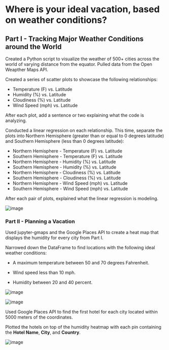 # Where is your ideal vacation, based on weather conditions?

## Part I - Tracking Major Weather Conditions around the World

Created a Python script to visualize the weather of 500+ cities across the world of varying distance from the equator. Pulled data from the Open Weapther Maps API.

Created a series of scatter plots to showcase the following relationships:

* Temperature (F) vs. Latitude
* Humidity (%) vs. Latitude
* Cloudiness (%) vs. Latitude
* Wind Speed (mph) vs. Latitude

After each plot, add a sentence or two explaining what the code is analyzing.

Conducted a linear regression on each relationship. This time, separate the plots into Northern Hemisphere (greater than or equal to 0 degrees latitude) and Southern Hemisphere (less than 0 degrees latitude):

* Northern Hemisphere - Temperature (F) vs. Latitude
* Southern Hemisphere - Temperature (F) vs. Latitude
* Northern Hemisphere - Humidity (%) vs. Latitude
* Southern Hemisphere - Humidity (%) vs. Latitude
* Northern Hemisphere - Cloudiness (%) vs. Latitude
* Southern Hemisphere - Cloudiness (%) vs. Latitude
* Northern Hemisphere - Wind Speed (mph) vs. Latitude
* Southern Hemisphere - Wind Speed (mph) vs. Latitude

After each pair of plots, explained what the linear regression is modeling. 

![image](https://user-images.githubusercontent.com/90559756/163395161-9e172317-3717-4250-bc3a-5532e2462f6d.png)


### Part II - Planning a Vacation

Used jupyter-gmaps and the Google Places API to create a heat map that displays the humidity for every city from Part I.

 Narrowed down the DataFrame to find locations with the following ideal weather conditions:
 
  * A maximum temperature between 50 and 70 degrees Fahrenheit.

  * Wind speed less than 10 mph.

  * Humidity between 20 and 40 percent.

  ![image](https://user-images.githubusercontent.com/90559756/163396375-662a58dd-b003-4c23-8549-449d636d6795.png)

![image](https://user-images.githubusercontent.com/90559756/163396551-441a60bc-a273-4fa1-a3c2-4707623261ca.png)

Used Google Places API to find the first hotel for each city located within 5000 meters of the coordinates.

Plotted the hotels on top of the humidity heatmap with each pin containing the **Hotel Name**, **City**, and **Country**.

![image](https://user-images.githubusercontent.com/90559756/163396578-208a2eff-7ff7-47bd-ad99-af91b191df54.png)

 
